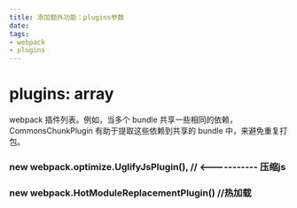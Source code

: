 ```yaml
---
title: 添加额外功能：plugins参数
date: 
tags:
- webpack
- plugins
---
```


# plugins: array
webpack 插件列表。例如，当多个 bundle 共享一些相同的依赖，CommonsChunkPlugin 有助于提取这些依赖到共享的 bundle 中，来避免重复打包。

### new webpack.optimize.UglifyJsPlugin(), // <----------- 压缩js

### new webpack.HotModuleReplacementPlugin() //热加载